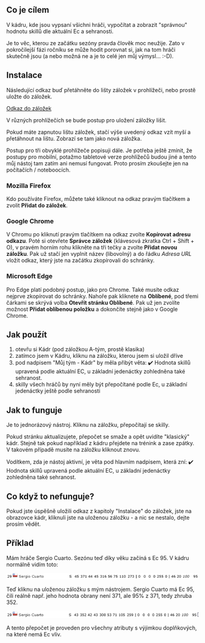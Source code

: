 ## Co je cílem

V kádru, kde jsou vypsaní všichni hráči, vypočítat a zobrazit "správnou" hodnotu skillů dle aktuální Ec a sehranosti.

Je to věc, kterou ze začátku sezóny pravda člověk moc neužije. Zato v pokročilejší fázi ročníku se může hodit porovnat si, jak na tom hráči skutečně jsou (a nebo možná ne a je to celé jen můj výmysl... :-D).

## Instalace

Následující odkaz buď přetáhněte do lišty záložek v prohlížeči, nebo prostě uložte do záložek.

<a href="javascript:(function(){const e=new URLSearchParams(window.location.search).get('p');if(e&&'tym_kadr'==e){const e=document.querySelector('.content-data');let t,n,r=document.createElement('p'),o=function(){t=parseInt(document.querySelector('#div_sehranost td:nth-child(2)').textContent.slice(10,-2)),n=40*t/100/100+1},l=function(){let e=document.querySelectorAll('[id^=div_kategorie_id] > table > tbody > tr');o(),e.forEach((function(e){let t=e.classList.contains('bgcolor-orange'),r=parseInt(e.querySelector('td:nth-child(22)').innerHTML)/100,o=e.querySelectorAll('td');for(let e=3;e<12;e++){o[e].querySelector('span')&&o[e].removeChild(o[e].querySelector('span'));let l=document.createElement('span');l.style.position='absolute',l.style.left='0',l.style.width='100%',l.style.textAlign='right',l.style.color='#000',l.innerHTML=t?Math.round(parseInt(o[e].innerHTML)*r*n):Math.round(parseInt(o[e].innerHTML)*r),o[e].style.position='relative',o[e].style.color='transparent',o[e].appendChild(l)}}))};r.style.textAlign='left',r.style.marginBottom='1rem',r.innerHTML='✔️ Hodnota skillů upravená podle aktuální EC, u základní jedenáctky zohledněna také sehranost.',e.prepend(r),e.addEventListener('change',(function(e){'checkbox'!=e.target.getAttribute('type')&&'select'!=e.target.getAttribute('type')||setInterval((function(){l()}),500)})),l()}})()">Odkaz do záložek</a>

V různých prohlížečích se bude postup pro uložení záložky lišit.

Pokud máte zapnutou lištu záložek, stačí výše uvedený odkaz vzít myší a přetáhnout na lištu. Zobrazí se tam jako nová záložka.

Postup pro tři obvyklé prohlížeče popisuji dále. Je potřeba ještě zmínit, že postupy pro mobilní, potažmo tabletové verze prohlížečů budou jiné a tento můj nástoj tam zatím ani nemusí fungovat. Proto prosím zkoušejte jen na počítačích / noteboocích.

### Mozilla Firefox

Kdo používáte Firefox, můžete také kliknout na odkaz pravým tlačítkem a zvolit **Přidat do záložek**.

### Google Chrome

V Chromu po kliknutí pravým tlačítkem na odkaz zvolte **Kopírovat adresu odkazu**. Poté si otevřete **Správce záložek** (klávesová zkratka Ctrl + Shift + O), v pravém horním rohu klikněte na tři tečky a zvolte **Přidat novou záložku**. Pak už stačí jen vyplnit název (libovolný) a do řádku _Adresa URL_ vložit odkaz, který jste na začátku zkopírovali do schránky.

### Microsoft Edge

Pro Edge platí podobný postup, jako pro Chrome. Také musíte odkaz nejprve zkopírovat do schránky. Nahoře pak kliknete na **Oblíbené**, pod třemi čárkami se skrývá volba **Otevřít stránku Oblíbené**. Pak už jen zvolíte možnost **Přidat oblíbenou položku** a dokončíte stejně jako v Google Chrome.

## Jak použít

1. otevřu si Kádr (pod záložkou A-tým, prostě klasika)
2. zatímco jsem v Kádru, kliknu na záložku, kterou jsem si uložil dříve
3. pod nadpisem "Můj tým - Kádr" by měla přibýt věta: ✔️ Hodnota skillů upravená podle aktuální EC, u základní jedenáctky zohledněna také sehranost.
4. skilly všech hráčů by nyní měly být přepočítané podle Ec, u základní jedenáctky ještě podle sehranosti

## Jak to funguje

Je to jednorázový nástroj. Kliknu na záložku, přepočítají se skilly.

Pokud stránku aktualizujete, přepočet se smaže a opět uvidíte "klasický" kádr. Stejně tak pokud například z kádru přejdete na trénink a zase zpátky. V takovém případě musíte na záložku kliknout znovu.

Vodítkem, zda je nástoj aktivní, je věta pod hlavním nadpisem, která zní: ✔️ Hodnota skillů upravená podle aktuální EC, u základní jedenáctky zohledněna také sehranost.

## Co když to nefunguje?

Pokud jste úspěšně uložili odkaz z kapitoly "Instalace" do záložek, jste na obrazovce kádr, kliknuli jste na uloženou záložku - a nic se nestalo, dejte prosím vědět.

## Příklad

Mám hráče Sergio Cuarto. Sezónu teď díky věku začíná s Ec 95. V kádru normálně vidím toto:

![Hráč normálně](hrac-pred.png)

Teď kliknu na uloženou záložku s mým nástrojem. Sergio Cuarto má Ec 95, čili reálně např. jeho hodnota obrany není 371, ale 95% z 371, tedy zhruba 352.

![Hráč po přepočtu skillu](hrac-po.png)

A tento přepočet je proveden pro všechny atributy s výjimkou doplňkových, na které nemá Ec vliv.
